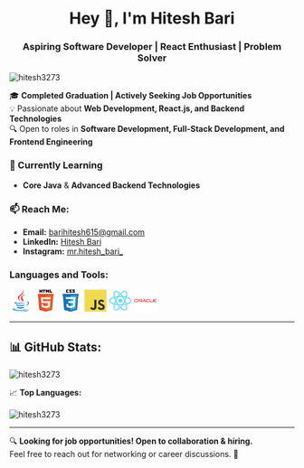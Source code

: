 <h1 align="center">Hey 👋, I'm Hitesh Bari</h1>
<h3 align="center">Aspiring Software Developer | React Enthusiast | Problem Solver</h3>

<p align="left"> <img src="https://komarev.com/ghpvc/?username=hitesh3273&label=Profile%20views&color=0e75b6&style=flat" alt="hitesh3273" /> </p>

🎓 **Completed Graduation | Actively Seeking Job Opportunities**  
💡 Passionate about **Web Development, React.js, and Backend Technologies**  
🔍 Open to roles in **Software Development, Full-Stack Development, and Frontend Engineering**

### 🌱 Currently Learning
- **Core Java** & **Advanced Backend Technologies**

### 📫 Reach Me:
- **Email:** barihitesh615@gmail.com  
- **LinkedIn:** [Hitesh Bari](https://www.linkedin.com/in/hitesh3273/)
- **Instagram:** [mr.hitesh_bari_](https://instagram.com/mr.hitesh_bari_)  

<h3 align="left">Languages and Tools:</h3>
<p align="left">
 <img src="https://raw.githubusercontent.com/devicons/devicon/master/icons/java/java-original.svg" alt="Java" width="40" height="40"/>
 <img src="https://raw.githubusercontent.com/devicons/devicon/master/icons/html5/html5-original-wordmark.svg" alt="HTML" width="40" height="40"/>
 <img src="https://raw.githubusercontent.com/devicons/devicon/master/icons/css3/css3-original-wordmark.svg" alt="CSS" width="40" height="40"/>
 <img src="https://raw.githubusercontent.com/devicons/devicon/master/icons/javascript/javascript-original.svg" alt="JavaScript" width="40" height="40"/>
 <img src="https://raw.githubusercontent.com/devicons/devicon/master/icons/react/react-original.svg" alt="ReactJS" width="40" height="40"/>
 <img src="https://raw.githubusercontent.com/devicons/devicon/master/icons/oracle/oracle-original.svg" alt="SQL" width="40" height="40"/>
</p>

---

## 📊 GitHub Stats:
<p><img align="center" src="https://github-readme-stats.vercel.app/api?username=hitesh3273&show_icons=true&locale=en" alt="hitesh3273" /></p>

📈 **Top Languages:**  
<p><img align="center" src="https://github-readme-stats.vercel.app/api/top-langs?username=hitesh3273&show_icons=true&locale=en&layout=compact" alt="hitesh3273" /></p>

---

🔍 **Looking for job opportunities! Open to collaboration & hiring.**  
Feel free to reach out for networking or career discussions. 🚀
